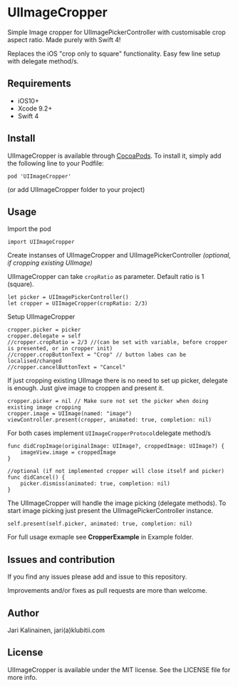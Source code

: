 # UIImageCropper

Simple Image cropper for UIImagePickerController with customisable crop aspect ratio. Made purely with Swift 4!

Replaces the iOS "crop only to square" functionality. Easy few line setup with delegate method/s.

## Requirements

- iOS10+
- Xcode 9.2+
- Swift 4


## Install
UIImageCropper is available through [CocoaPods](http://cocoapods.org). To install
it, simply add the following line to your Podfile:

```
pod 'UIImageCropper'
```

 (or add UIImageCropper folder to your project)

## Usage

Import the pod

```
import UIImageCropper
```

Create instanses of UIImageCropper and UIImagePickerController *(optional, if cropping existing UIImage)*

UIImageCropper can take  ```cropRatio``` as parameter.  Default ratio is 1 (square).

```
let picker = UIImagePickerController()
let cropper = UIImageCropper(cropRatio: 2/3)
```

Setup UIImageCropper

```
cropper.picker = picker
cropper.delegate = self
//cropper.cropRatio = 2/3 //(can be set with variable, before cropper is presented, or in cropper init)
//cropper.cropButtonText = "Crop" // button labes can be localised/changed
//cropper.cancelButtonText = "Cancel"

```

If just cropping existing UIImage there is no need to set up picker, delegate is enough.
Just give image to croppen and present it.

```
cropper.picker = nil // Make sure not set the picker when doing existing image cropping
cropper.image = UIImage(named: "image")
viewController.present(cropper, animated: true, completion: nil)
```

For both cases implement ```UIImageCropperProtocol```delegate method/s

```
func didCropImage(originalImage: UIImage?, croppedImage: UIImage?) {
    imageView.image = croppedImage
}

//optional (if not implemented cropper will close itself and picker)
func didCancel() {
    picker.dismiss(animated: true, completion: nil)
}

```

The UIImageCropper will handle the image picking (delegate methods). To start image picking just present the UIImagePickerController instance.

```
self.present(self.picker, animated: true, completion: nil)
```

For full usage exmaple see **CropperExample** in Example folder.

## Issues and contribution

If you find any issues please add and issue to this repository.

Improvements and/or fixes as pull requests are more than welcome.

## Author

Jari Kalinainen, jari(a)klubitii.com

## License

UIImageCropper is available under the MIT license. See the LICENSE file for more info.
